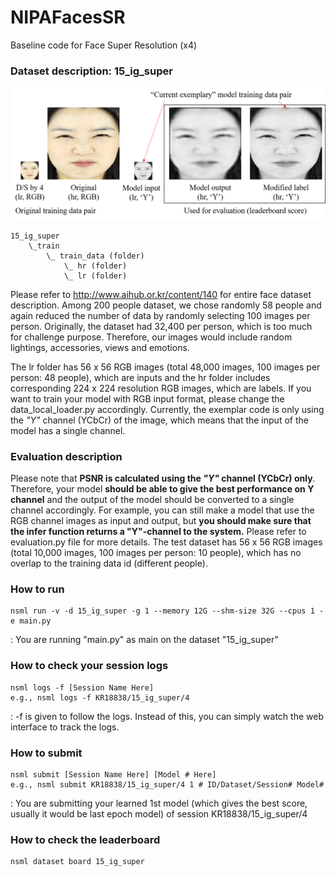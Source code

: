 # NIPAFacesSR
Baseline code for Face Super Resolution (x4)
### Dataset description: 15_ig_super
<img src="./data_description.png" width="1000" title="Teaser results"> 

```
15_ig_super
    \_train
        \_ train_data (folder)
            \_ hr (folder) 
            \_ lr (folder)
``` 
Please refer to http://www.aihub.or.kr/content/140 for entire face dataset description. Among 200 people dataset, we chose randomly 58 people and again reduced the number of data by randomly selecting 100 images per person. Originally, the dataset had 32,400 per person, which is too much for challenge purpose. Therefore, our images would include random lightings, accessories, views and emotions. 

The lr folder has 56 x 56 RGB images (total 48,000 images, 100 images per person: 48 people), which are inputs and the hr folder includes corresponding 224 x 224 resolution RGB images, which are labels. If you want to train your model with RGB input format, please change the data_local_loader.py accordingly. Currently, the exemplar code is only using the _"Y"_ channel (YCbCr) of the image, which means that the input of the model has a single channel.


### Evaluation description
Please note that **PSNR is calculated using the _"Y"_ channel (YCbCr) only**. Therefore, your model **should be able to give the best performance on Y channel** and the output of the model should be converted to a single channel accordingly. For example, you can still make a model that use the RGB channel images as input and output, but **you should make sure that the infer function returns a "Y"-channel to the system.** Please refer to evaluation.py file for more details. The test dataset has 56 x 56 RGB images (total 10,000 images, 100 images per person: 10 people), which has no overlap to the training data id (different people).

### How to run 
```
nsml run -v -d 15_ig_super -g 1 --memory 12G --shm-size 32G --cpus 1 -e main.py
```
: You are running "main.py" as main on the dataset "15_ig_super"
### How to check your session logs
```
nsml logs -f [Session Name Here] 
e.g., nsml logs -f KR18838/15_ig_super/4
```
: -f is given to follow the logs. Instead of this, you can simply watch the web interface to track the logs.
### How to submit
```
nsml submit [Session Name Here] [Model # Here]
e.g., nsml submit KR18838/15_ig_super/4 1 # ID/Dataset/Session# Model#
```
: You are submitting your learned 1st model (which gives the best score, usually it would be last epoch model) of session KR18838/15_ig_super/4
### How to check the leaderboard
```
nsml dataset board 15_ig_super
```
